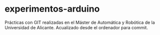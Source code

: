 # experimentos-arduino
Prácticas con GIT realizadas en el Máster de Automática y Robótica de la Universidad de Alicante.
Acualizado desde el ordenador para commit.